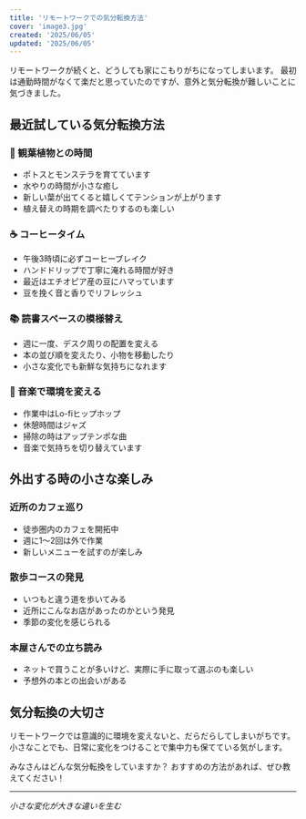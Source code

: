 ```yaml
---
title: 'リモートワークでの気分転換方法'
cover: 'image3.jpg'
created: '2025/06/05'
updated: '2025/06/05'
---
```


リモートワークが続くと、どうしても家にこもりがちになってしまいます。
最初は通勤時間がなくて楽だと思っていたのですが、意外と気分転換が難しいことに気づきました。

## 最近試している気分転換方法

### 🌱 観葉植物との時間
- ポトスとモンステラを育てています
- 水やりの時間が小さな癒し
- 新しい葉が出てくると嬉しくてテンションが上がります
- 植え替えの時期を調べたりするのも楽しい

### ☕ コーヒータイム
- 午後3時頃に必ずコーヒーブレイク
- ハンドドリップで丁寧に淹れる時間が好き
- 最近はエチオピア産の豆にハマっています
- 豆を挽く音と香りでリフレッシュ

### 📚 読書スペースの模様替え
- 週に一度、デスク周りの配置を変える
- 本の並び順を変えたり、小物を移動したり
- 小さな変化でも新鮮な気持ちになれます

### 🎵 音楽で環境を変える
- 作業中はLo-fiヒップホップ
- 休憩時間はジャズ
- 掃除の時はアップテンポな曲
- 音楽で気持ちを切り替えています

## 外出する時の小さな楽しみ

### 近所のカフェ巡り
- 徒歩圏内のカフェを開拓中
- 週に1〜2回は外で作業
- 新しいメニューを試すのが楽しみ

### 散歩コースの発見
- いつもと違う道を歩いてみる
- 近所にこんなお店があったのかという発見
- 季節の変化を感じられる

### 本屋さんでの立ち読み
- ネットで買うことが多いけど、実際に手に取って選ぶのも楽しい
- 予想外の本との出会いがある

## 気分転換の大切さ

リモートワークでは意識的に環境を変えないと、だらだらしてしまいがちです。
小さなことでも、日常に変化をつけることで集中力も保てている気がします。

みなさんはどんな気分転換をしていますか？
おすすめの方法があれば、ぜひ教えてください！

---

*小さな変化が大きな違いを生む*
